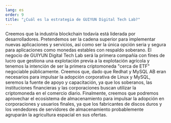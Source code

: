 ```yaml
---
lang: es
order: 9
title: "¿Cuál es la estrategia de GUIYUN Digital Tech Lab?"
---
```


Creemos que la industria blockchain todavía está liderada por desarrolladores. Pretendemos ser la cadena superior para implementar nuevas aplicaciones y servicios, así como ser la única opción seria y segura para aplicaciones como monedas estables con respaldo soberano. El negocio de GUIYUN Digital Tech Lab será la primera compañía con fines de lucro que gestiona una explotación previa a la explotación agrícola y tenemos la intención de ser la primera criptomoneda "cerca de ETF" negociable públicamente. Creemos que, dado que Redhat y MySQL AB eran necesarios para impulsar la adopción corporativa de Linux y MySQL, seremos la fuente de apoyo y capacitación, ya que los soberanos, las instituciones financieras y las corporaciones buscan utilizar la criptomoneda en el comercio diario. Finalmente, creemos que podremos aprovechar el ecosistema de almacenamiento para impulsar la adopción en corporaciones y usuarios finales, ya que los fabricantes de discos duros y los vendedores de servidores de almacenamiento probablemente agruparán la agricultura espacial en sus ofertas.
